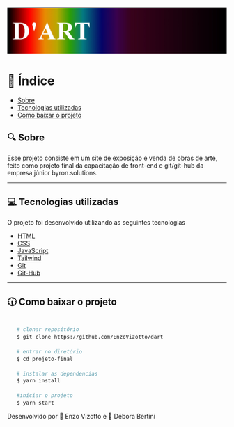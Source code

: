 <h1>
   <img src="../imagem/readme.jpeg">
</h1>

# 🚦 Índice

- [Sobre](#-Sobre)
- [Tecnologias utilizadas](#-Tecnologias-utilizadas)
- [Como baixar o projeto](#-como-baixar-o-projeto)

## 🔍 Sobre

Esse projeto consiste em um site de exposição e venda de obras de arte, feito como projeto final da capacitação de front-end e git/git-hub da empresa júnior byron.solutions.

---


## 💻 Tecnologias utilizadas 

O projeto foi desenvolvido utilizando as seguintes tecnologias

- [HTML](https://developer.mozilla.org/pt-BR/docs/Web/HTML)
- [CSS](https://developer.mozilla.org/pt-BR/docs/Web/CSS)
- [JavaScript](https://developer.mozilla.org/pt-BR/docs/Web/JavaScript)
- [Tailwind](https://tailwindcss.com/docs)
- [Git](https://git-scm.com/)
- [Git-Hub](https://github.com/)

---

## 🕡 Como baixar o projeto
```bash

   # clonar repositório
   $ git clone https://github.com/EnzoVizotto/dart

   # entrar no diretório
   $ cd projeto-final

   # instalar as dependencias
   $ yarn install

   #iniciar o projeto
   $ yarn start

```

Desenvolvido por 🍪 Enzo Vizotto e 🎨 Débora Bertini